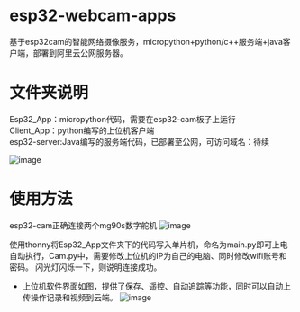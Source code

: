 # esp32-webcam-apps
基于esp32cam的智能网络摄像服务，micropython+python/c++服务端+java客户端，部署到阿里云公网服务器。

# 文件夹说明
Esp32_App：micropython代码，需要在esp32-cam板子上运行  
Client_App：python编写的上位机客户端  
esp32-server:Java编写的服务端代码，已部署至公网，可访问域名：待续

![image](https://github.com/BigCJL/Esp32-Cam-SmartCamera/assets/79361803/6725927b-2e54-4cc6-b9cd-1c1e3f84f090)


# 使用方法
esp32-cam正确连接两个mg90s数字舵机
![image](https://github.com/BigCJL/Esp32-Cam-SmartCamera/assets/79361803/0791847a-a2f6-46de-a4fb-5a11e8f52068)

使用thonny将Esp32_App文件夹下的代码写入单片机，命名为main.py即可上电自动执行，Cam.py中，需要修改上位机的IP为自己的电脑、同时修改wifi账号和密码。
闪光灯闪烁一下，则说明连接成功。  

* 上位机软件界面如图，提供了保存、遥控、自动追踪等功能，同时可以自动上传操作记录和视频到云端。
![image](https://github.com/BigCJL/Esp32-Cam-SmartCamera/assets/79361803/cb1fbbd7-6bf1-445d-98d3-4c9c2d72242f)

